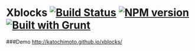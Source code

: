 # Xblocks [![Build Status][build]][build-link] [![NPM version][version]][version-link] [![Built with Grunt](https://cdn.gruntjs.com/builtwith.png)](http://gruntjs.com/)
[build]: https://travis-ci.org/Katochimoto/xblocks.png?branch=master
[build-link]: https://travis-ci.org/Katochimoto/xblocks
[version]: https://badge.fury.io/js/xblocks.png
[version-link]: http://badge.fury.io/js/xblocks

###Demo
http://katochimoto.github.io/xblocks/
